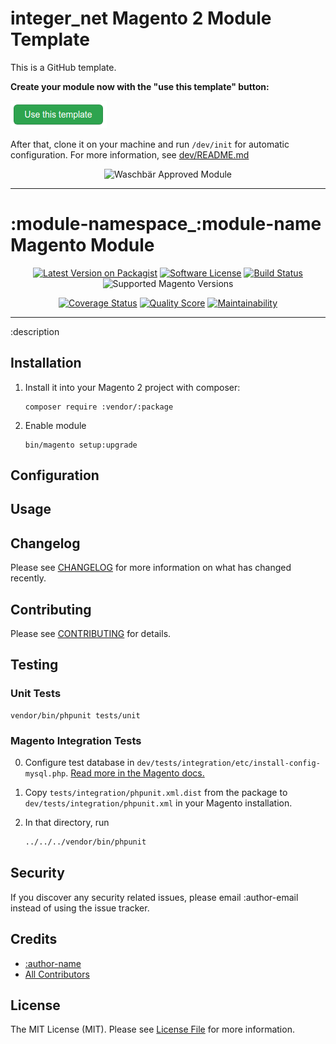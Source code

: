 # integer_net Magento 2 Module Template

This is a GitHub template.

**Create your module now with the "use this template" button:**

[![Use this template](dev/use-this-template.png)](https://github.com/integer-net/magento2-module-template/generate)

After that, clone it on your machine and run `/dev/init` for automatic configuration. For more information, see [dev/README.md](dev/README.md)

<div align="center"><img src="https://www.integer-net.de/wp-content/uploads/2012/11/firmenprofil.jpg" alt="Waschbär Approved Module" /></div>

---

<!-- TEMPLATE -->

# :module-namespace_:module-name Magento Module
<div align="center">

[![Latest Version on Packagist][ico-version]][link-packagist]
[![Software License][ico-license]](LICENSE.md)
[![Build Status][ico-travis]][link-travis]
![Supported Magento Versions][ico-compatibility]

[![Coverage Status][ico-scrutinizer]][link-scrutinizer]
[![Quality Score][ico-code-quality]][link-code-quality]
[![Maintainability][ico-maintainability]][link-maintainability]
</div>

---

:description

## Installation

1. Install it into your Magento 2 project with composer:
    ```
    composer require :vendor/:package
    ```

2. Enable module
    ```
    bin/magento setup:upgrade
    ```

## Configuration

## Usage

## Changelog

Please see [CHANGELOG](CHANGELOG.md) for more information on what has changed recently.

## Contributing

Please see [CONTRIBUTING](CONTRIBUTING.md) for details.

## Testing

### Unit Tests

```
vendor/bin/phpunit tests/unit
```

### Magento Integration Tests

0. Configure test database in `dev/tests/integration/etc/install-config-mysql.php`. [Read more in the Magento docs.](https://devdocs.magento.com/guides/v2.4/test/integration/integration_test_execution.html) 

1. Copy `tests/integration/phpunit.xml.dist` from the package to `dev/tests/integration/phpunit.xml` in your Magento installation.

2. In that directory, run
    ``` bash
    ../../../vendor/bin/phpunit
    ```


## Security

If you discover any security related issues, please email :author-email instead of using the issue tracker.

## Credits

- [:author-name][link-author]
- [All Contributors][link-contributors]

## License

The MIT License (MIT). Please see [License File](LICENSE) for more information.

[ico-version]: https://img.shields.io/packagist/v/:vendor/:package.svg?style=flat-square
[ico-license]: https://img.shields.io/badge/license-MIT-brightgreen.svg?style=flat-square
[ico-travis]: https://img.shields.io/travis/:vendor/:package/master.svg?style=flat-square
[ico-scrutinizer]: https://img.shields.io/scrutinizer/coverage/g/:vendor/:package?style=flat-square
[ico-code-quality]: https://img.shields.io/scrutinizer/g/:vendor/:package.svg?style=flat-square
[ico-maintainability]: https://img.shields.io/codeclimate/maintainability/:vendor/:package?style=flat-square
[ico-compatibility]: https://img.shields.io/badge/magento-:version-badge-brightgreen.svg?logo=magento&longCache=true&style=flat-square

[link-packagist]: https://packagist.org/packages/:vendor/:package
[link-travis]: https://travis-ci.org/:vendor/:package
[link-scrutinizer]: https://scrutinizer-ci.com/g/:vendor/:package/code-structure
[link-code-quality]: https://scrutinizer-ci.com/g/:vendor/:package
[link-maintainability]: https://codeclimate.com/github/:vendor/:package
[link-author]: https://github.com/:author-github
[link-contributors]: ../../contributors
